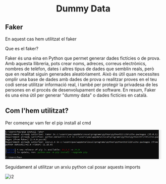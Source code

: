 # <p align="center">  Dummy Data  </p>
Faker
-------------
En aquest cas hem utilitzat el faker

Que es el faker?

Faker és una eina en Python que permet generar dades fictícies o de prova. Amb aquesta llibreria, pots crear noms, adreces, correus electrònics, nombres de telèfon, dates i altres tipus de dades que semblin reals, però que en realitat siguin generades aleatòriament. Això és útil quan necessites omplir una base de dades amb dades de prova o realitzar proves en el teu codi sense utilitzar informació real, i també per protegir la privadesa de les persones en el procés de desenvolupament de software. En resum, Faker és una eina útil per generar "dummy data" o dades fictícies en català.


Com l'hem utilitzat?
-----
Per començar vam fer el pip install al cmd

![i1](fotos/pip.jpg)

Seguidament al utilitzar un arxiu python cal posar aquests imports

![i2](fotos/import.jpg)
